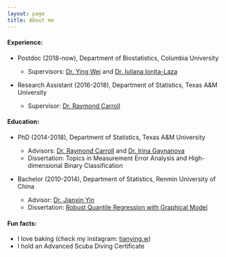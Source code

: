 ```yaml
---
layout: page
title: About me
---
```


#### Experience:

   - Postdoc (2018-now), Department of Biostatistics, Columbia University   
       - Supervisors: [Dr. Ying Wei](https://yingweistat.com/) and [Dr. Iuliana Ionita-Laza](http://www.columbia.edu/~ii2135/)
       
   - Research Assistant (2016-2018), Department of Statistics, Texas A&M University
       - Supervisor:  [Dr. Raymond Carroll](https://www.stat.tamu.edu/~carroll/)

#### Education:

   - PhD (2014-2018), Department of Statistics, Texas A&M University   
       - Advisors: [Dr. Raymond Carroll](https://www.stat.tamu.edu/~carroll/) and [Dr. Irina Gaynanova](https://irinagain.github.io/)       
       - Dissertation: Topics in Measurement Error Analysis and High-dimensional Binary Classification
       
   - Bachelor (2010-2014), Department of Statistics, Renmin University of China   
       - Advisor: [Dr. Jianxin Yin](http://stat.ruc.edu.cn/en/teacher_more.php?cid=89248&id=65)     
       - Dissertation: [Robust Quantile Regression with Graphical Model](http://www.cnki.com.cn/Article/CJFDTotal-ZKZX201717001.htm)

#### Fun facts:

  - I love baking (check my instagram: [tianying.w](https://www.instagram.com/tianying.w/?hl=en))  
  - I hold an Advanced Scuba Diving Certificate

